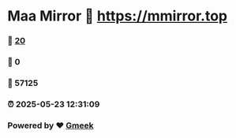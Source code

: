 # Maa Mirror :link: https://mmirror.top 
### :page_facing_up: [20](https://mmirror.top/tag.html) 
### :speech_balloon: 0 
### :hibiscus: 57125 
### :alarm_clock: 2025-05-23 12:31:09 
### Powered by :heart: [Gmeek](https://github.com/Meekdai/Gmeek)
